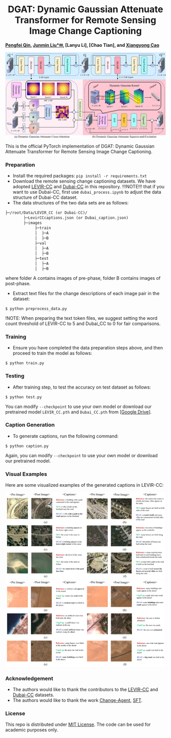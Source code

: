 <h1 align="center">DGAT: Dynamic Gaussian Attenuate Transformer for Remote Sensing Image Change Captioning</h1>

**[Pengfei Qin](https://github.com/Pengfei1005), [Junmin Liu*✉](https://scholar.google.com/citations?user=C9lKEu8AAAAJ&hl=en), [Lanyu Li], [Chao Tian], and [Xiangyong Cao](https://scholar.google.com/citations?user=IePM9RsAAAAJ&hl=en)**


![](figs/DGA.png)
    
This is the official PyTorch implementation of DGAT: Dynamic Gaussian Attenuate Transformer for Remote Sensing Image Change Captioning.
<!-- a project conducted at the [Institute of Advanced Research in Artificial Intelligence (IARAI)](https://www.iarai.ac.at/). -->


### Preparation
- Install the required packages: `pip install -r requirements.txt`
- Download the remote sensing change captioning datasets. We have adopted [LEVIR-CC](https://github.com/Chen-Yang-Liu/RSICC) and [Dubai-CC](https://disi.unitn.it/~melgani/datasets.html) in this repository. !!!NOTE!!! that if you want to use Dubai-CC, first use ``dubai_process.ipynb`` to adjust the data structure of Dubai-CC dataset.
- The data structures of the two data sets are as follows:

```
├─/root/Data/LEVIR_CC (or Dubai-CC)/
        ├─LevirCCcaptions.json (or Dubai_caption.json)
        ├─images
             ├─train
             │  ├─A
             │  ├─B
             ├─val
             │  ├─A
             │  ├─B
             ├─test
             │  ├─A
             │  ├─B
```
where folder A contains images of pre-phase, folder B contains images of post-phase.

- Extract text files for the change descriptions of each image pair in the dataset:

```
$ python preprocess_data.py
```

!NOTE: When preparing the text token files, we suggest setting the word count threshold of LEVIR-CC to 5 and Dubai_CC to 0 for fair comparisons.
### Training
- Ensure you have completed the data preparation steps above, and then proceed to train the model as follows:
```
$ python train.py
```

### Testing
- After training step, to test the accuracy on test dataset as follows:
```
$ python test.py
```
You can modify ``--checkpoint`` to use your own model or download our pretrained model ``LEVIR_CC.pth`` and ``Dubai_CC.pth`` from [[Google Drive](https://drive.google.com/drive/home)].

### Caption Generation
- To generate captions, run the following command:
```
$ python caption.py
```
Again, you can modify ``--checkpoint`` to use your own model or download our pretrained model.

### Visual Examples


Here are some visualized examples of the generated captions in LEVIR-CC:

![](figs/levir.png)
![](figs/dubai.png)


### Acknowledgement

- The authors would like to thank the contributors to the [LEVIR-CC](https://github.com/Chen-Yang-Liu/RSICC/tree/main) and [Dubai-CC](https://disi.unitn.it/~melgani/datasets.html) datasets.
- The authors would like to thank the work [Change-Agent](https://github.com/Chen-Yang-Liu/Change-Agent), [SFT](https://github.com/sundongwei/SFT_chag2cap/tree/master).

### License
This repo is distributed under [MIT License](https://github.com/ShizhenChang/Chg2Cap/blob/main/LICENSE.txt). The code can be used for academic purposes only.